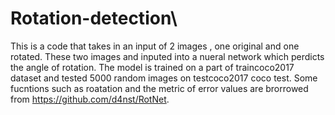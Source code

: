 # Rotation-detection\
This is a code that takes in an input of 2 images , one original and one rotated. These two images and inputed into a nueral network which perdicts the angle of rotation. 
The model is trained on a part of traincoco2017 dataset and tested 5000 random images on testcoco2017 coco test. 
Some fucntions such as roatation and the metric of error values are brorrowed from https://github.com/d4nst/RotNet.
